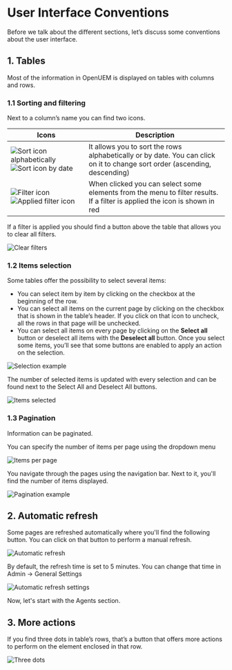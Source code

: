 # User Interface Conventions

Before we talk about the different sections, let’s discuss some conventions about the user interface.

## 1. Tables

Most of the information in OpenUEM is displayed on tables with columns and rows.

### 1.1 Sorting and filtering

Next to a column’s name you can find two icons.

| Icons                                                                                                     | Description                                                                                                                |
| --------------------------------------------------------------------------------------------------------- | -------------------------------------------------------------------------------------------------------------------------- |
| ![Sort icon alphabetically](/img/console/sort_alpha.png) ![Sort icon by date](/img/console/sort_date.png) | It allows you to sort the rows alphabetically or by date. You can click on it to change sort order (ascending, descending) |
| ![Filter icon](/img/console/filter.png) ![Applied filter icon](/img/console/filter_red.png)               | When clicked you can select some elements from the menu to filter results. If a filter is applied the icon is shown in red |

If a filter is applied you should find a button above the table that allows you to clear all filters.

![Clear filters](/img/console/clear_filters.png)

### 1.2 Items selection

Some tables offer the possibility to select several items:

- You can select item by item by clicking on the checkbox at the beginning of the row.
- You can select all items on the current page by clicking on the checkbox that is shown in the table’s header. If you click on that icon to uncheck, all the rows in that page will be unchecked.
- You can select all items on every page by clicking on the **Select all** button or deselect all items with the **Deselect all** button.
  Once you select some items, you’ll see that some buttons are enabled to apply an action on the selection.

![Selection example](/img/console/selection_example.png)

The number of selected items is updated with every selection and can be found next to the Select All and Deselect All buttons.

![Items selected](/img/console/items_selected.png)

### 1.3 Pagination

Information can be paginated.

You can specify the number of items per page using the dropdown menu

![Items per page](/img/console/items_per_page.png)

You navigate through the pages using the navigation bar. Next to it, you'll find the number of items displayed.

![Pagination example](/img/console/pagination.png)

## 2. Automatic refresh

Some pages are refreshed automatically where you'll find the following button. You can click on that button to perform a manual refresh.

![Automatic refresh](/img/console/refresh.png)

By default, the refresh time is set to 5 minutes. You can change that time in Admin -> General Settings

![Automatic refresh settings](/img/console/automatic_refresh_settings.png)

Now, let's start with the Agents section.

## 3. More actions

If you find three dots in table’s rows, that’s a button that offers more actions to perform on the element enclosed in that row.

![Three dots](/img/console/three_dots.png)
